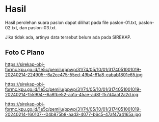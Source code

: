 # Hasil

Hasil perolehan suara paslon dapat dilihat pada file paslon-01.txt, paslon-02.txt, dan paslon-03.txt.

Jika tidak ada, artinya data tersebut belum ada pada SIREKAP.

## Foto C Plano

https://sirekap-obj-formc.kpu.go.id/1e5c/pemilu/ppwp/31/74/05/10/01/3174051001019-20240214-224905--6a2cc475-55ed-49b4-81a8-eabab1801e65.jpg

https://sirekap-obj-formc.kpu.go.id/1e5c/pemilu/ppwp/31/74/05/10/01/3174051001019-20240214-155904--6a8fbe52-aa1a-45ae-ad8f-f57d4aaf2a2d.jpg

https://sirekap-obj-formc.kpu.go.id/1e5c/pemilu/ppwp/31/74/05/10/01/3174051001019-20240214-160107--04b875b8-aad3-4077-b6c5-47af47a4165a.jpg
